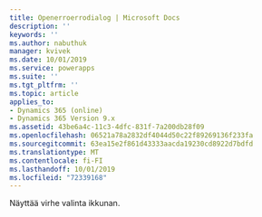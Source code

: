 ```yaml
---
title: Openerroerrodialog | Microsoft Docs
description: ''
keywords: ''
ms.author: nabuthuk
manager: kvivek
ms.date: 10/01/2019
ms.service: powerapps
ms.suite: ''
ms.tgt_pltfrm: ''
ms.topic: article
applies_to:
- Dynamics 365 (online)
- Dynamics 365 Version 9.x
ms.assetid: 43be6a4c-11c3-4dfc-831f-7a200db28f09
ms.openlocfilehash: 06521a78a2832df4044d50c22f89269136f233fa
ms.sourcegitcommit: 63ea15e2f861d43333aacda19230cd8922d7bdfd
ms.translationtype: MT
ms.contentlocale: fi-FI
ms.lasthandoff: 10/01/2019
ms.locfileid: "72339168"
---
```

Näyttää virhe valinta ikkunan.
